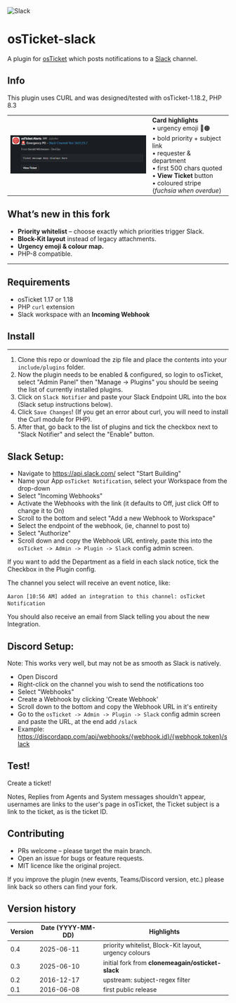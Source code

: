 ![Slack](https://a.slack-edge.com/ae57/img/slack_api_logo.png)

osTicket-slack
==============
A plugin for [osTicket](https://osticket.com) which posts notifications to a [Slack](https://slack.com) channel.

Info
------
This plugin uses CURL and was designed/tested with osTicket-1.18.2, PHP 8.3

|  |  |
|--|--|
| ![card](slack_card.png) | **Card highlights**<br>• urgency emoji 🔴🟠<br>• bold priority + subject link<br>• requester & department<br>• first 500 chars quoted<br>• **View Ticket** button<br>• coloured stripe (*fuchsia when overdue*) |

## What’s new in this fork

* **Priority whitelist** – choose exactly which priorities trigger Slack.  
* **Block-Kit layout** instead of legacy attachments.  
* **Urgency emoji & colour map.**  
* PHP-8 compatible.

---

## Requirements

* osTicket 1.17 or 1.18  
* PHP `curl` extension  
* Slack workspace with an **Incoming Webhook**

## Install
--------
1. Clone this repo or download the zip file and place the contents into your `include/plugins` folder.
1. Now the plugin needs to be enabled & configured, so login to osTicket, select "Admin Panel" then "Manage -> Plugins" you should be seeing the list of currently installed plugins.
1. Click on `Slack Notifier` and paste your Slack Endpoint URL into the box (Slack setup instructions below). 
1. Click `Save Changes`! (If you get an error about curl, you will need to install the Curl module for PHP). 
1. After that, go back to the list of plugins and tick the checkbox next to "Slack Notifier" and select the "Enable" button.


## Slack Setup:
- Navigate to https://api.slack.com/ select "Start Building"
- Name your App `osTicket Notification`, select your Workspace from the drop-down
- Select "Incoming Webhooks"
- Activate the Webhooks with the link (it defaults to Off, just click Off to change it to On)
- Scroll to the bottom and select "Add a new Webhook to Workspace"
- Select the endpoint of the webhook, (ie, channel to post to)
- Select "Authorize"
- Scroll down and copy the Webhook URL entirely, paste this into the `osTicket -> Admin -> Plugin -> Slack` config admin screen.

If you want to add the Department as a field in each slack notice, tick the Checkbox in the Plugin config.

The channel you select will receive an event notice, like:
```
Aaron [10:56 AM] added an integration to this channel: osTicket Notification
```
You should also receive an email from Slack telling you about the new Integration.


## Discord Setup:
Note: This works very well, but may not be as smooth as Slack is natively.

- Open Discord
- Right-click on the channel you wish to send the notifications too
- Select "Webhooks"
- Create a Webhook by clicking 'Create Webhook'
- Scroll down to the bottom and copy the Webhook URL in it's entireity
- Go to the `osTicket -> Admin -> Plugin -> Slack` config admin screen and paste the URL, at the end add `/slack`
- Example: https://discordapp.com/api/webhooks/{webhook.id}/{webhook.token}/slack

## Test!
Create a ticket!

Notes, Replies from Agents and System messages shouldn't appear, usernames are links to the user's page 
in osTicket, the Ticket subject is a link to the ticket, as is the ticket ID. 

## Contributing

- PRs welcome – please target the main branch.
- Open an issue for bugs or feature requests.
- MIT licence like the original project.

If you improve the plugin (new events, Teams/Discord version, etc.) please link back so others can find your fork.


## Version history

| Version | Date&nbsp;(YYYY-MM-DD) | Highlights |
|---------|-----------------------|------------|
| 0.4 | 2025-06-11 | priority whitelist, Block-Kit layout, urgency colours |
| 0.3 | 2025-06-10 | initial fork from **clonemeagain/osticket-slack** |
| 0.2 | 2016-12-17 | upstream: subject-regex filter |
| 0.1 | 2016-06-08 | first public release |
